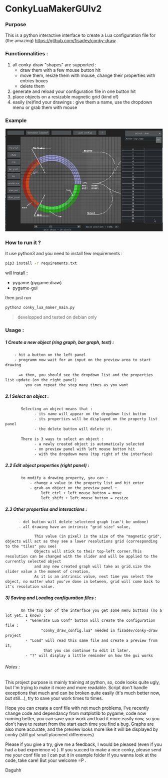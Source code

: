 # ConkyLuaMakerGUIv2

### Purpose 
This is a python interactive interface to create a Lua configuration file for (the amazing) https://github.com/fisadev/conky-draw. 

### Functionnalities :
1. all conky-draw "shapes" are supported :
      * draw them with a few mouse button hit
      * move them, resize them with mouse, change their properties with entries boxes 
      * delete them
2. generate and reload your configuration file in one button hit
3. place objects on a resizable magnetic grid (kind of)
4. easily (re)find your drawings : give them a name, use the dropdown menu or grab them with mouse

### Example
![alt text](Example/Screenshot_2.png)


### How to run it ?
It use python3 and you need to install few requirements :

  ```bash
  pip3 install -r requirements.txt
  ```
will install  : 
  - pygame (pygame.draw)
  - pygame-gui

then just run
  ```bash
  python3 conky_lua_maker_main.py
  ```
> developped and tested on debian only



### Usage :

##### 1 Create a new object (ring graph, bar graph, text) :
     
        - hit a button on the left panel
        - programm now wait for an input on the preview area to start drawing
      
          => then, you should see the dropdown list and the properties list update (on the right panel)
             you can repeat the step many times as you want
    
##### 2.1 Select an object :
      
           Selecting an object means that : 
                 - its name will appear on the dropdown list button
                 - its properties will be displayed on the property list panel
                 - the delete button will delete it.

           There is 3 ways to select an object :
                 - a newly created object is automaticaly selected 
                 - on preview panel with left mouse button hit
                 - with the dropdown menu (top right of the interface)
    
##### 2.2 Edit object properties (right panel) :
           to modify a drawing property, you can :
               - change a value in the property list and hit enter
               - grab an object on the preview panel :
                    left_ctrl + left mouse button = move
                    left_shift + left mouse button = resize
               
##### 2.3 Other properties and interactions :
          - del button will delete selecteed graph (can't be undone)
          - all drawing have an intrinsic "grid size" value, 
</sub>

                 This value (in pixel) is the size of the "magnetic grid", objects will act as they see a lower resolutions grid (corresponding to the "tiles" you see)
                 Objects will stick to their top-left corner.This resolution can be changed with the slider and will be applied to the currently selected object 
                 and any new created graph will take as grid.size the slider value a the moment of creation.
                 As it is an intrinsic value, next time you select the object, no matter what you've done in between, grid will come back to it's resolution value.
</sub>             
                 
##### 3) Saving and Loading configuration files :

           On the top bar of the interface you get some menu buttons (no a lot yet, I know) :
             - "Generate Lua Conf" button will create the configuration file : 
                    "conky_draw_config.lua" needed in fisadev/conky-draw project 
             - "Load" will read this same file and create a preview from it, 
                     that you can continue tu edit it later.
             - "?" will display a little reminder on how the gui works
      

###### Notes :

This project purpose is mainly training at python, so, code looks quite ugly, but I'm trying to make it more and more readable.
Script don't handle exceptions that much and can be broken quite easily (it's much better now, but still...), 
try to save your work times to times.

Hope you can create a conf file with not much problems, I've recently change code and dependancy from matplotlib to pygame, 
code now running better, you can save your work and load it more easily now, 
so you don't have to restart from the start each time you find a bug. 
Graphs are also more accurate, and the preview looks more like it will be displayed by conky (still got small placment differences)

Please if you give a try, give me a feedback, I would be pleased (even if you had a bad experience =) ). 
If you succed to make a nice conky, please send me your conf file so I can put it in example folder
If you wanna look at the code, take care! But your welcome =P .

Daguhh

